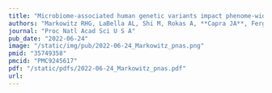 ```yaml
---
title: "Microbiome-associated human genetic variants impact phenome-wide disease risk"
authors: "Markowitz RHG, LaBella AL, Shi M, Rokas A, **Capra JA**, Ferguson JF, Mosley JD, Bordenstein SR.&#42;"
journal: "Proc Natl Acad Sci U S A"
pub_date: "2022-06-24"
image: "/static/img/pub/2022-06-24_Markowitz_pnas.png"
pmid: "35749358"
pmcid: "PMC9245617"
pdf: "/static/pdfs/2022-06-24_Markowitz_pnas.pdf"
url: 
---
```

